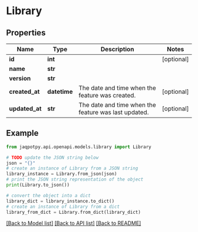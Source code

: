 # Library


## Properties

Name | Type | Description | Notes
------------ | ------------- | ------------- | -------------
**id** | **int** |  | [optional] 
**name** | **str** |  | 
**version** | **str** |  | 
**created_at** | **datetime** | The date and time when the feature was created. | [optional] 
**updated_at** | **str** | The date and time when the feature was last updated. | [optional] 

## Example

```python
from jaqpotpy.api.openapi.models.library import Library

# TODO update the JSON string below
json = "{}"
# create an instance of Library from a JSON string
library_instance = Library.from_json(json)
# print the JSON string representation of the object
print(Library.to_json())

# convert the object into a dict
library_dict = library_instance.to_dict()
# create an instance of Library from a dict
library_from_dict = Library.from_dict(library_dict)
```
[[Back to Model list]](../README.md#documentation-for-models) [[Back to API list]](../README.md#documentation-for-api-endpoints) [[Back to README]](../README.md)


